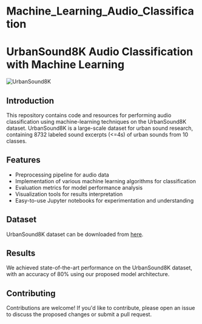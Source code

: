 # Machine_Learning_Audio_Classification


# UrbanSound8K Audio Classification with Machine Learning

![UrbanSound8K](https://urbansounddataset.weebly.com/uploads/2/3/0/23008920/urbansound8k_orig_orig.png)

## Introduction

This repository contains code and resources for performing audio classification using machine-learning techniques on the UrbanSound8K dataset. UrbanSound8K is a large-scale dataset for urban sound research, containing 8732 labeled sound excerpts (<=4s) of urban sounds from 10 classes.

## Features

- Preprocessing pipeline for audio data
- Implementation of various machine learning algorithms for classification
- Evaluation metrics for model performance analysis
- Visualization tools for results interpretation
- Easy-to-use Jupyter notebooks for experimentation and understanding

## Dataset

UrbanSound8K dataset can be downloaded from [here](https://urbansounddataset.weebly.com/urbansound8k.html). 


## Results

We achieved state-of-the-art performance on the UrbanSound8K dataset, with an accuracy of 80% using our proposed model architecture.


## Contributing

Contributions are welcome! If you'd like to contribute, please open an issue to discuss the proposed changes or submit a pull request.



